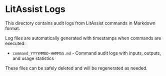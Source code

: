 # LitAssist Logs

This directory contains audit logs from LitAssist commands in Markdown format.

Log files are automatically generated with timestamps when commands are executed:
- `command_YYYYMMDD-HHMMSS.md` - Command audit logs with inputs, outputs, and usage statistics

These files can be safely deleted and will be regenerated as needed.
